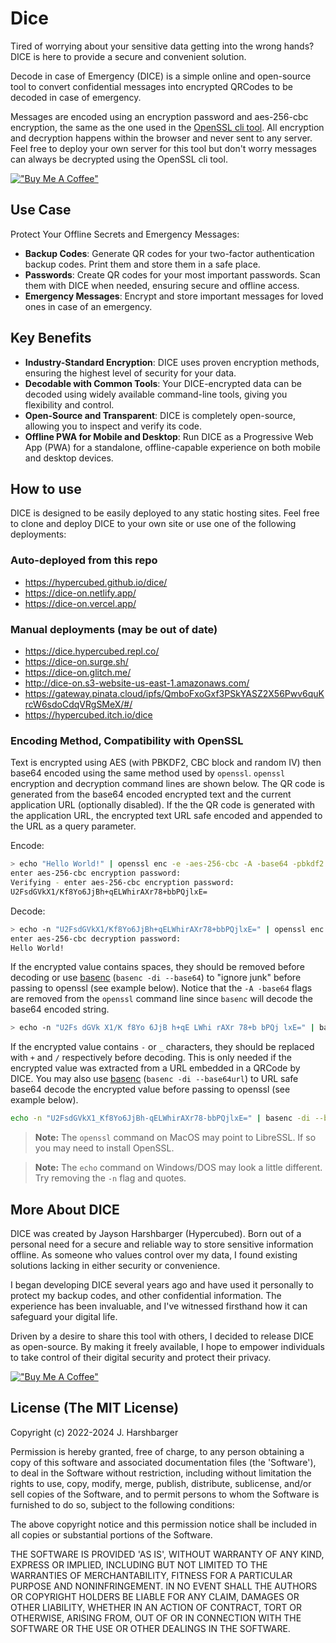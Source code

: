 # Dice

Tired of worrying about your sensitive data getting into the wrong hands? DICE is here to provide a secure and convenient solution.

Decode in case of Emergency (DICE) is a simple online and open-source tool to convert confidential messages into encrypted QRCodes to be decoded in case of emergency.

Messages are encoded using an encryption password and aes-256-cbc encryption, the same as the one used in the [OpenSSL cli tool](https://wiki.openssl.org/index.php/Command_Line_Utilities). All encryption and decryption happens within the browser and never sent to any server. Feel free to deploy your own server for this tool but don't worry messages can always be decrypted using the OpenSSL cli tool.

[!["Buy Me A Coffee"](https://www.buymeacoffee.com/assets/img/custom_images/orange_img.png)](https://www.buymeacoffee.com/hypercubed)

## Use Case

Protect Your Offline Secrets and Emergency Messages:

- **Backup Codes**: Generate QR codes for your two-factor authentication backup codes. Print them and store them in a safe place.
- **Passwords**: Create QR codes for your most important passwords. Scan them with DICE when needed, ensuring secure and offline access.
- **Emergency Messages**: Encrypt and store important messages for loved ones in case of an emergency.

## Key Benefits

- **Industry-Standard Encryption**: DICE uses proven encryption methods, ensuring the highest level of security for your data.
- **Decodable with Common Tools**: Your DICE-encrypted data can be decoded using widely available command-line tools, giving you flexibility and control.
- **Open-Source and Transparent**: DICE is completely open-source, allowing you to inspect and verify its code.
- **Offline PWA for Mobile and Desktop**: Run DICE as a Progressive Web App (PWA) for a standalone, offline-capable experience on both mobile and desktop devices.

## How to use

DICE is designed to be easily deployed to any static hosting sites. Feel free to clone and deploy DICE to your own site or use one of the following deployments:

### Auto-deployed from this repo

- https://hypercubed.github.io/dice/
- https://dice-on.netlify.app/
- https://dice-on.vercel.app/

### Manual deployments (may be out of date)

- https://dice.hypercubed.repl.co/
- https://dice-on.surge.sh/
- https://dice-on.glitch.me/
- http://dice-on.s3-website-us-east-1.amazonaws.com/
- https://gateway.pinata.cloud/ipfs/QmboFxoGxf3PSkYASZ2X56Pwv6quKrcW6sdoCdqVRgSMeX/#/
- https://hypercubed.itch.io/dice

### Encoding Method, Compatibility with OpenSSL

Text is encrypted using AES (with PBKDF2, CBC block and random IV) then base64 encoded using the same method used by `openssl`. `openssl` encryption and decryption command lines are shown below. The QR code is generated from the base64 encoded encrypted text and the current application URL (optionally disabled). If the the QR code is generated with the application URL, the encrypted text URL safe encoded and appended to the URL as a query parameter.

Encode:

```sh
> echo "Hello World!" | openssl enc -e -aes-256-cbc -A -base64 -pbkdf2 -md sha256 -iter 10000
enter aes-256-cbc encryption password:
Verifying - enter aes-256-cbc encryption password:
U2FsdGVkX1/Kf8Yo6JjBh+qELWhirAXr78+bbPQjlxE=
```

Decode:

```sh
> echo -n "U2FsdGVkX1/Kf8Yo6JjBh+qELWhirAXr78+bbPQjlxE=" | openssl enc -d -aes-256-cbc -A -base64 -pbkdf2 -md sha256 -iter 10000
enter aes-256-cbc decryption password:
Hello World!
```

If the encrypted value contains spaces, they should be removed before decoding or use [basenc](https://man7.org/linux/man-pages/man1/basenc.1.html) (`basenc -di --base64`) to "ignore junk" before passing to openssl (see example below). Notice that the `-A -base64` flags are removed from the `openssl` command line since `basenc` will decode the base64 encoded string.

```sh
> echo -n "U2Fs dGVk X1/K f8Yo 6JjB h+qE LWhi rAXr 78+b bPQj lxE=" | basenc -di --base64 | openssl enc -d -aes-256-cbc -pbkdf2 -md sha256 -iter 10000
```

If the encrypted value contains `-` or `_` characters, they should be replaced with `+` and `/` respectively before decoding. This is only needed if the encrypted value was extracted from a URL embedded in a QRCode by DICE. You may also use [basenc](https://man7.org/linux/man-pages/man1/basenc.1.html) (`basenc -di --base64url`) to URL safe base64 decode the encrypted value before passing to openssl (see example below).

```sh
echo -n "U2FsdGVkX1_Kf8Yo6JjBh-qELWhirAXr78-bbPQjlxE=" | basenc -di --base64url | openssl enc -d -aes-256-cbc -pbkdf2 -md sha256 -iter 10000
```

> **Note:** The `openssl` command on MacOS may point to LibreSSL. If so you may need to install OpenSSL.

> **Note:** The `echo` command on Windows/DOS may look a little different. Try removing the `-n` flag and quotes.

## More About DICE

DICE was created by Jayson Harshbarger (Hypercubed). Born out of a personal need for a secure and reliable way to store sensitive information offline. As someone who values control over my data, I found existing solutions lacking in either security or convenience.

I began developing DICE several years ago and have used it personally to protect my backup codes, and other confidential information. The experience has been invaluable, and I've witnessed firsthand how it can safeguard your digital life.

Driven by a desire to share this tool with others, I decided to release DICE as open-source. By making it freely available, I hope to empower individuals to take control of their digital security and protect their privacy.

[!["Buy Me A Coffee"](https://www.buymeacoffee.com/assets/img/custom_images/orange_img.png)](https://www.buymeacoffee.com/hypercubed)

## License (The MIT License)

Copyright (c) 2022-2024 J. Harshbarger

Permission is hereby granted, free of charge, to any person obtaining
a copy of this software and associated documentation files (the
'Software'), to deal in the Software without restriction, including
without limitation the rights to use, copy, modify, merge, publish,
distribute, sublicense, and/or sell copies of the Software, and to
permit persons to whom the Software is furnished to do so, subject to
the following conditions:

The above copyright notice and this permission notice shall be
included in all copies or substantial portions of the Software.

THE SOFTWARE IS PROVIDED 'AS IS', WITHOUT WARRANTY OF ANY KIND,
EXPRESS OR IMPLIED, INCLUDING BUT NOT LIMITED TO THE WARRANTIES OF
MERCHANTABILITY, FITNESS FOR A PARTICULAR PURPOSE AND NONINFRINGEMENT.
IN NO EVENT SHALL THE AUTHORS OR COPYRIGHT HOLDERS BE LIABLE FOR ANY
CLAIM, DAMAGES OR OTHER LIABILITY, WHETHER IN AN ACTION OF CONTRACT,
TORT OR OTHERWISE, ARISING FROM, OUT OF OR IN CONNECTION WITH THE
SOFTWARE OR THE USE OR OTHER DEALINGS IN THE SOFTWARE.

